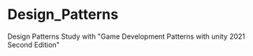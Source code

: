# Design_Patterns
Design Patterns Study with "Game Development Patterns with unity 2021 Second Edition"
